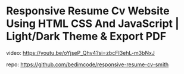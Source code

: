 # Responsive Resume Cv Website Using HTML CSS And JavaScript | Light/Dark Theme & Export PDF

video:
https://youtu.be/oYjseP_Qhv4?si=zbcFI3ehL-m3bNxJ

repo:
https://github.com/bedimcode/responsive-resume-cv-smith
